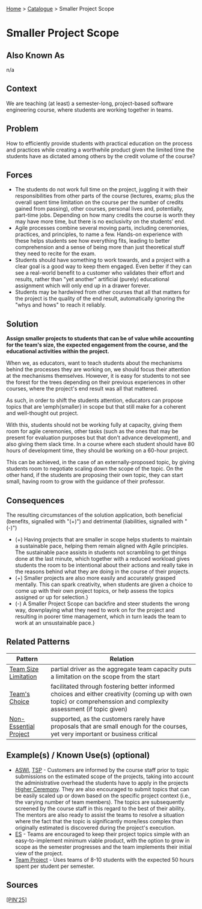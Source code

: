 [Home](../README.md) > [Catalogue](../Patterns_catalogue.md) > Smaller Project Scope

# Smaller Project Scope

## Also Known As

n/a

## Context

We are teaching (at least) a semester-long, project-based software engineering course, where students are working together in teams.

## Problem

How to efficiently provide students with practical education on the process and practices while creating a worthwhile product given the limited time the students have as dictated among others by the credit volume of the course?

## Forces

 - The students do not work full time on the project, juggling it with their responsibilities from other parts of the course (lectures, exams; plus the overall spent time limitation on the course per the number of credits gained from passing), other courses, personal lives and, potentially, part-time jobs. Depending on how many credits the course is worth they may have more time, but there is no exclusivity on the students’ end.
 - Agile processes combine several moving parts, including ceremonies, practices, and principles, to name a few. Hands-on experience with these helps students see how everything fits, leading to better comprehension and a sense of being more than just theoretical stuff they need to recite for the exam.
 - Students should have something to work towards, and a project with a clear goal is a good way to keep them engaged. Even better if they can see a real-world benefit to a customer who validates their effort and results, rather than "yet another" artificial (purely) educational assignment which will only end up in a drawer forever.
 - Students may be hardwired from other courses that all that matters for the project is the quality of the end result, automatically ignoring the "whys and hows" to reach it reliably.

## Solution

**Assign smaller projects to students that can be of value while accounting for the team's size, the expected engagement from the course, and the educational activities within the project.**

When we, as educators, want to teach students about the mechanisms behind the processes they are working on, we should focus their attention at the mechanisms themselves. However, it is easy for students to not see the forest for the trees depending on their previous experiences in other courses, where the project's end result was all that mattered.

As such, in order to shift the students attention, educators can propose topics that are \emph{smaller} in scope but that still make for a coherent and well-thought out project.

With this, students should not be working fully at capacity, giving them room for agile ceremonies, other tasks (such as the ones that may be present for evaluation purposes but that don't advance development), and also giving them slack time. In a course where each student should have 80 hours of development time, they should be working on a 60-hour project.

This can be achieved, in the case of an externally-proposed topic, by giving students room to negotiate scaling down the scope of the topic. On the other hand, if the students are proposing their own topic, they can start small, having room to grow with the guidance of their professor.

## Consequences

The resulting circumstances of the solution application, both beneficial (benefits, signalled with "(+)") and detrimental (liabilities, signalled with "(-)")

 - (+) Having projects that are smaller in scope helps students to maintain a sustainable pace, helping them remain aligned with Agile principles. The sustainable pace assists in students not scrambling to get things done at the last minute, which together with a reduced workload gives students the room to be intentional about their actions and really take in the reasons behind what they are doing in the course of their projects.
 - (+) Smaller projects are also more easily and accurately grasped mentally. This can spark creativity, when students are given a choice to come up with their own project topics, or help assess the topics assigned or up for selection.}
 - (-) A Smaller Project Scope can backfire and steer students the wrong way, downplaying what they need to work on for the project and resulting in poorer time management, which in turn leads the team to work at an unsustainable pace.}

## Related Patterns

|Pattern  | Relation |
|--|--|
|[Team Size Limitation](Team_Size_Limitation.md)|partial driver as the aggregate team capacity puts a limitation on the scope from the start|
|[Team's Choice](Teams_Choice.md)|facilitated through fostering better informed choices and either creativity (coming up with own topic) or comprehenssion and complexity assessment (if topic given)|
|[Non-Essential Project](Non-Essential_Project.md)|supported, as the customers rarely have proposals that are small enough for the courses, yet very important or business critical|

 
## Example(s) / Known Use(s) (optional) 
 - [ASWI](https://portal.zcu.cz/portal/studium/prohlizeni.html?pc_pagenavigationalstate=AAAAAQAGNjY0ODM5EwEAAAABAAhzdGF0ZUtleQAAAAEAFC05MjIzMzcyMDM2ODU0NzY3NTM1AAAAAA**#prohlizeniSearchResult), [TSP](https://portal.zcu.cz/portal/studium/prohlizeni.html?pc_pagenavigationalstate=AAAAAQAGNjY0ODM5EwEAAAABAAhzdGF0ZUtleQAAAAEAFC05MjIzMzcyMDM2ODU0NzY3NTMzAAAAAA**#prohlizeniSearchResult) - Customers are informed by the course staff prior to topic submissions on the estimated scope of the projects, taking into account the administrative overhead the students have to apply in the projects [Higher Ceremony](Higher_Ceremony.md). They are also encouraged to submit topics that can be easily scaled up or down based on the specific project context (i.e., the varying number of team members). The topics are subsequently screened by the course staff in this regard to the best of their ability. The mentors are also ready to assist the teams to resolve a situation where the fact that the topic is significantly more/less complex than originally estimated is discovered during the project's execution. 
 - [ES](https://sigarra.up.pt/feup/en/UCURR_GERAL.FICHA_UC_VIEW?pv_ocorrencia_id=541882) - Teams are encouraged to keep their project topics simple with an easy-to-implement minimum viable product, with the option to grow in scope as the semester progresses and the team implements their initial view of the project.
 - [Team Project](https://www.cs.ubbcluj.ro/files/curricula/2025/syllabus/IE_sem5_MLE5012_en_dsuciu_2025_9414.pdf) - Uses teams of 8-10 students with the expected 50 hours spent per student per semester.

## Sources

[[PIN'25]](../References.md)